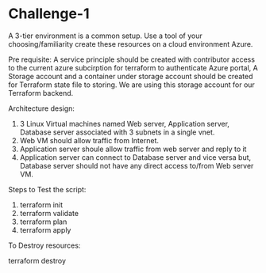 # Challenge-1
A 3-tier environment is a common setup. Use a tool of your choosing/familiarity create these resources on a cloud environment Azure.

Pre requisite: A service principle should be created with contributor access to the current azure subcirption for terraform to authenticate Azure portal, A Storage account and a container under storage account should be created for Terraform state file to storing. We are using this storage account for our Terraform backend.

Architecture design:

1. 3 Linux Virtual machines named Web server, Application server, Database server associated with 3 subnets in a single vnet.
2. Web VM should allow traffic from Internet. 
3. Application server shoule allow traffic from web server and reply to it 
4. Application server can connect to Database server and vice versa but, Database server should not have any direct access to/from Web server VM.

Steps to Test the script:

1. terraform init
2. terraform validate
3. terraform plan
4. terraform apply

To Destroy resources:

terraform destroy
